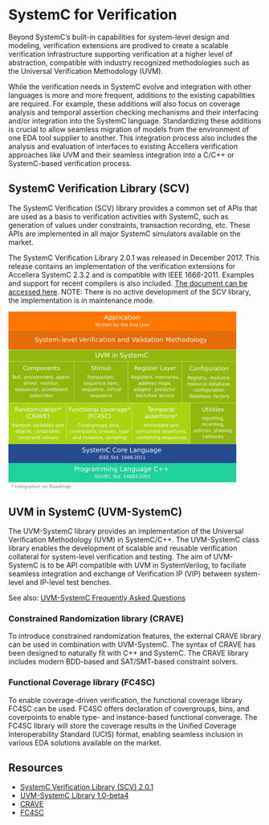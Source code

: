 # SystemC for Verification 

Beyond SystemC’s built-in capabilities for system-level design and modeling, verification extensions are prodived to create a scalable verification infrastructure supporting verification at a higher level of abstraction, compatible with industry recognized methodologies such as the Universal Verification Methodology (UVM).

While the verification needs in SystemC evolve and integration with other languages is more and more frequent, additions to the existing capabilities are required. For example, these additions will also focus on coverage analysis and temporal assertion checking mechanisms and their interfacing and/or integration into the SystemC language. Standardizing these additions is crucial to allow seamless migration of models from the environment of one EDA tool supplier to another. This integration process also includes the analysis and evaluation of interfaces to existing Accellera verification approaches like UVM and their seamless integration into a C/C++ or SystemC-based verification process.

## SystemC Verification Library (SCV)

The  SystemC Verification (SCV) library provides a common set of APIs that are used as a basis to verification activities with SystemC, such as generation of values under constraints, transaction recording, etc. These APIs are implemented in all major SystemC simulators available on the market. 

The SystemC Verification Library 2.0.1 was released in December 2017. This release contains an implementation of the verification extensions for Accellera SystemC 2.3.2 and is compatible with IEEE 1666-2011. Examples and support for recent compilers is also included. [The document can be accessed here][1]. NOTE: There is no active development of the SCV library, the implementation is in maintenance mode. 

<img style="width:90%" src="/images/uvm-systemc-architecture.svg">

## UVM in SystemC (UVM-SystemC)

The UVM-SystemC library provides an implementation of the Universal Verification Methodology (UVM) in SystemC/C++. The UVM-SystemC class library enables the development of scalable and reusable verification collateral for system-level verification and testing. The aim of UVM-SystemC is to be API compatible with UVM in SystemVerilog, to faciliate seamless integration and exchange of Verification IP (VIP) between system-level and IP-level test benches.

See also: [UVM-SystemC Frequently Asked Questions](/overview/uvm-systemc-faq/)

### Constrained Randomization library (CRAVE)

To introduce constrained randomization features, the external CRAVE library can be used in combination with UVM-SystemC. The syntax of CRAVE has been designed to naturally fit with C++ and SystemC. The CRAVE library includes modern BDD-based and SAT/SMT-based constraint solvers.

### Functional Coverage library (FC4SC)

To enable coverage-driven verification, the functional coverage library FC4SC can be used. FC4SC offers declaration of covergroups, bins, and coverpoints to enable type- and instance-based functional converage. The FC4SC library will store the coverage results in the Unified Coverage Interoperability Standard (UCIS) format, enabling seamless inclusion in various EDA solutions available on the market.    

## Resources

 * [SystemC Verification Library (SCV) 2.0.1 ][2]
 * [UVM-SystemC Library 1.0-beta4][3]
 * [CRAVE][4]
 * [FC4SC][5]

[1]: https://www.accellera.org/downloads/standards/systemc
[2]: https://www.accellera.org/images/downloads/standards/systemc/scv-2.0.1.tar.gz
[3]: https://www.accellera.org/images/downloads/drafts-review/uvm-systemc-10-beta4tar.gz
[4]: http://www.informatik.uni-bremen.de/agra/systemc-verification/crave.html
[5]: https://github.com/amiq-consulting/fc4sc
